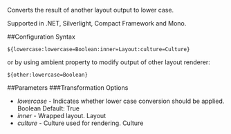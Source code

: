 Converts the result of another layout output to lower case. 

Supported in .NET, Silverlight, Compact Framework and Mono.

##Configuration Syntax
```
${lowercase:lowercase=Boolean:inner=Layout:culture=Culture}
```

or by using ambient property to modify output of other layout renderer:

```
${other:lowercase=Boolean}
```

##Parameters
###Transformation Options
* _lowercase_ - Indicates whether lower case conversion should be applied. Boolean Default: True
* _inner_ - Wrapped layout. Layout
* _culture_ - Culture used for rendering. Culture